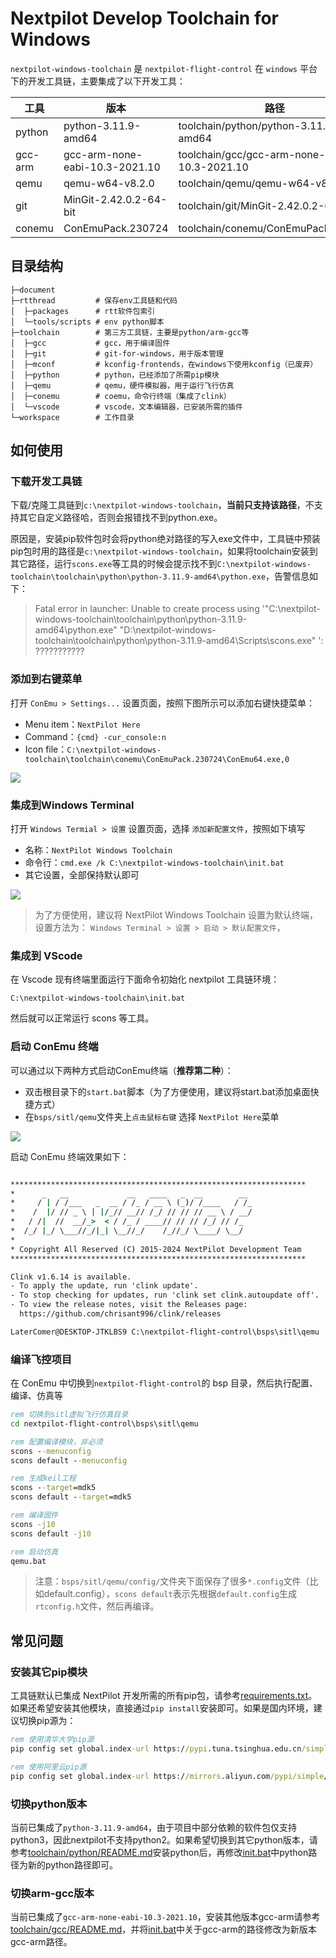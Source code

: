 # Nextpilot Develop Toolchain for Windows

`nextpilot-windows-toolchain` 是 `nextpilot-flight-control` 在 `windows` 平台下的开发工具链，主要集成了以下开发工具：

|工具|版本|路径|
|---|---|---|
|python|python-3.11.9-amd64|toolchain/python/python-3.11.9-amd64|
|gcc-arm|gcc-arm-none-eabi-10.3-2021.10|toolchain/gcc/gcc-arm-none-eabi-10.3-2021.10|
|qemu|qemu-w64-v8.2.0|toolchain/qemu/qemu-w64-v8.2.0|
|git|MinGit-2.42.0.2-64-bit|toolchain/git/MinGit-2.42.0.2-64-bit|
|conemu|ConEmuPack.230724|toolchain/conemu/ConEmuPack.230724|

## 目录结构

```
├─document
├─rtthread         # 保存env工具链和代码
│  ├─packages      # rtt软件包索引
│  └─tools/scripts # env python脚本
├─toolchain        # 第三方工具链，主要是python/arm-gcc等
│  ├─gcc           # gcc，用于编译固件
│  ├─git           # git-for-windows，用于版本管理
│  ├─mconf         # kconfig-frontends，在windows下使用kconfig（已废弃）
│  ├─python        # python，已经添加了所需pip模块
│  ├─qemu          # qemu，硬件模拟器，用于运行飞行仿真
│  ├─conemu        # coemu，命令行终端（集成了clink）
│  └─vscode        # vscode，文本编辑器，已安装所需的插件
└─workspace        # 工作目录
```

## 如何使用

### 下载开发工具链

下载/克隆工具链到`c:\nextpilot-windows-toolchain`，**当前只支持该路径**，不支持其它自定义路径哈，否则会报错找不到python.exe。

原因是，安装pip软件包时会将python绝对路径的写入exe文件中，工具链中预装pip包时用的路径是`c:\nextpilot-windows-toolchain`，如果将toolchain安装到其它路径，运行`scons.exe`等工具的时候会提示找不到`C:\nextpilot-windows-toolchain\toolchain\python\python-3.11.9-amd64\python.exe`，告警信息如下：

> Fatal error in launcher: Unable to create process using '"C:\nextpilot-windows-toolchain\toolchain\python\python-3.11.9-amd64\python.exe"  "D:\nextpilot-windows-toolchain\toolchain\python\python-3.11.9-amd64\Scripts\scons.exe" ': ???????????

### 添加到右键菜单

打开 `ConEmu > Settings...` 设置页面，按照下图所示可以添加右键快捷菜单：

- Menu item：`NextPilot Here`
- Command：`{cmd} -cur_console:n`
- Icon file：`C:\nextpilot-windows-toolchain\toolchain\conemu\ConEmuPack.230724\ConEmu64.exe,0`

![](./toolchain/conemu/add-to-contex-menu.jpg)

### 集成到Windows Terminal

打开 `Windows Termial > 设置` 设置页面，选择 `添加新配置文件`，按照如下填写

- 名称：`NextPilot Windows Toolchain`
- 命令行：`cmd.exe /k C:\nextpilot-windows-toolchain\init.bat`
- 其它设置，全部保持默认即可

![](./toolchain/conemu/add-to-window-terminal.jpg)

> 为了方便使用，建议将 NextPilot Windows Toolchain 设置为默认终端，设置方法为： `Windows Terminal > 设置 > 启动 > 默认配置文件`，

### 集成到 VScode

在 Vscode 现有终端里面运行下面命令初始化 nextpilot 工具链环境：

```
C:\nextpilot-windows-toolchain\init.bat
```

然后就可以正常运行 scons 等工具。

### 启动 ConEmu 终端

可以通过以下两种方式启动ConEmu终端（**推荐第二种**）：

- 双击根目录下的`start.bat`脚本（为了方便使用，建议将start.bat添加桌面快捷方式）
- 在`bsps/sitl/qemu`文件夹上`点击鼠标右键` 选择 `NextPilot Here`菜单

![](./toolchain/conemu/start-from-contex-menu.jpg)

启动 ConEmu 终端效果如下：

```bat

******************************************************************
*      _   __             __   ____   _  __        __
*     / | / /___   _  __ / /_ / __ \ (_)/ /____   / /_
*    /  |/ // _ \ | |/_// __// /_/ // // // __ \ / __/
*   / /|  //  __/_>  < / /_ / ____// // // /_/ // /_
*  /_/ |_/ \___//_/|_| \__//_/    /_//_/ \____/ \__/
*
* Copyright All Reserved (C) 2015-2024 NextPilot Development Team
******************************************************************

Clink v1.6.14 is available.
- To apply the update, run 'clink update'.
- To stop checking for updates, run 'clink set clink.autoupdate off'.
- To view the release notes, visit the Releases page:
  https://github.com/chrisant996/clink/releases

LaterComer@DESKTOP-JTKLBS9 C:\nextpilot-flight-control\bsps\sitl\qemu
```

### 编译飞控项目

在 ConEmu 中切换到`nextpilot-flight-control`的 bsp 目录，然后执行配置、编译、仿真等

```bat
rem 切换到sitl虚拟飞行仿真目录
cd nextpilot-flight-control\bsps\sitl\qemu

rem 配置编译模块，非必须
scons --menuconfig
scons default --menuconfig

rem 生成keil工程
scons --target=mdk5
scons default --target=mdk5

rem 编译固件
scons -j10
scons default -j10

rem 启动仿真
qemu.bat
```

> 注意：`bsps/sitl/qemu/config/`文件夹下面保存了很多`*.config`文件（比如default.config），`scons default`表示先根据`default.config`生成`rtconfig.h`文件，然后再编译。

## 常见问题

### 安装其它pip模块

工具链默认已集成 NextPilot 开发所需的所有pip包，请参考[requirements.txt](./toolchain/python/requirements.txt)。
如果还希望安装其他模块，直接通过`pip install`安装即可。如果是国内环境，建议切换pip源为：

```bat
rem 使用清华大学pip源
pip config set global.index-url https://pypi.tuna.tsinghua.edu.cn/simple

rem 使用阿里云pip源
pip config set global.index-url https://mirrors.aliyun.com/pypi/simple/

```

### 切换python版本

当前已集成了`python-3.11.9-amd64`，由于项目中部分依赖的软件包仅支持python3，因此nextpilot不支持python2。如果希望切换到其它python版本，请参考[toolchain/python/README.md](toolchain/python/README.md)安装python后，再修改[init.bat](init.bat)中python路径为新的python路径即可。

### 切换arm-gcc版本

当前已集成了`gcc-arm-none-eabi-10.3-2021.10`，安装其他版本gcc-arm请参考[toolchain/gcc/README.md](toolchain/gcc/README.md)，并将[init.bat](init.bat)中关于gcc-arm的路径修改为新版本gcc-arm路径。

